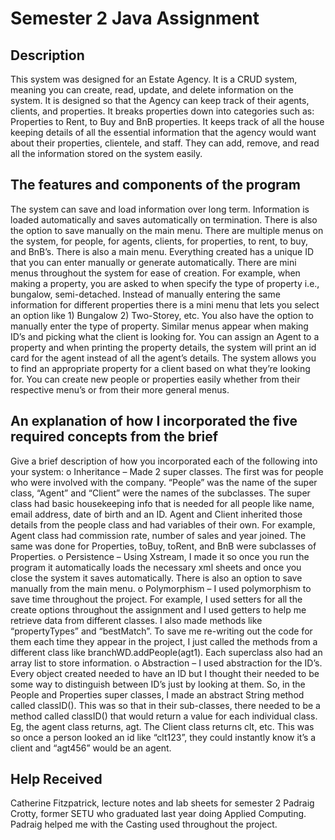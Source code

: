 # Semester 2 Java Assignment

## Description
This system was designed for an Estate Agency. It is a CRUD system, meaning you can create, read, update, and delete information on the system. It is designed so that the Agency can keep track of their agents, clients, and properties. It breaks properties down into categories such as: Properties to Rent, to Buy and BnB properties. It keeps track of all the house keeping details of all the essential information that the agency would want about their properties, clientele, and staff. They can add, remove, and read all the information stored on the system easily. 

## The features and components of the program
The system can save and load information over long term. Information is loaded automatically and saves automatically on termination. There is also the option to save manually on the main menu.
There are multiple menus on the system, for people, for agents, clients, for properties, to rent, to buy, and BnB’s. There is also a main menu. 
Everything created has a unique ID that you can enter manually or generate automatically.
There are mini menus throughout the system for ease of creation. For example, when making a property, you are asked to when specify the type of property i.e., bungalow, semi-detached. Instead of manually entering the same information for different properties there is a mini menu that lets you select an option like 1) Bungalow 2) Two-Storey, etc. You also have the option to manually enter the type of property. Similar menus appear when making ID’s and picking what the client is looking for.
You can assign an Agent to a property and when printing the property details, the system will print an id card for the agent instead of all the agent’s details.
The system allows you to find an appropriate property for a client based on what they’re looking for.
You can create new people or properties easily whether from their respective menu’s or from their more general menus.

## An explanation of how I incorporated the five required concepts from the brief
Give a brief description of how you incorporated each of the following into your system:
o	Inheritance – Made 2 super classes. The first was for people who were involved with the company. “People” was the name of the super class, “Agent” and “Client” were the names of the subclasses. The super class had basic housekeeping info that is needed for all people like name, email address, date of birth and an ID. Agent and Client inherited those details from the people class and had variables of their own. For example, Agent class had commission rate, number of sales and year joined. The same was done for Properties, toBuy, toRent, and BnB were subclasses of Properties.
o	Persistence – Using Xstream, I made it so once you run the program it automatically loads the necessary xml sheets and once you close the system it saves automatically. There is also an option to save manually from the main menu.
o	Polymorphism – I used polymorphism to save time throughout the project. For example, I used setters for all the create options throughout the assignment and I used getters to help me retrieve data from different classes. I also made methods like “propertyTypes” and “bestMatch”. To save me re-writing out the code for them each time they appear in the project, I just called the methods from a different class like branchWD.addPeople(agt1). Each superclass also had an array list to store information.
o	Abstraction – I used abstraction for the ID’s. Every object created needed to have an ID but I thought their needed to be some way to distinguish between ID’s just by looking at them. So, in the People and Properties super classes, I made an abstract String method called classID(). This was so that in their sub-classes, there needed to be a method called classID() that would return a value for each individual class. Eg, the agent class returns, agt. The Client class returns clt, etc. This was so once a person looked an id like “clt123”, they could instantly know it’s a client and “agt456” would be an agent.

## Help Received
Catherine Fitzpatrick, lecture notes and lab sheets for semester 2
Padraig Crotty, former SETU who graduated last year doing Applied Computing. Padraig helped me with the Casting used throughout the project. 



